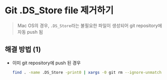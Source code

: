 # Git .DS_Store file 제거하기

> Mac OS의 경우, `.DS_Store`라는 불필요한 파일이 생성되어 git repository에 자동 push 됨



## 해결 방법 (1)

- 이미 git repository에 push 된 경우

  ```sh
  find . -name .DS_Store -print0 | xargs -0 git rm --ignore-unmatch
  ```

  

